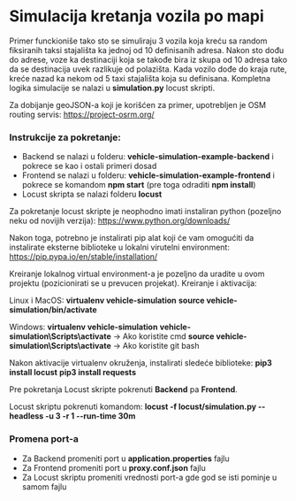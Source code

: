 # Simulacija kretanja vozila po mapi

Primer funckioniše tako sto se simuliraju 3 vozila koja kreću sa random fiksiranih taksi stajališta ka jednoj od 10 definisanih adresa. Nakon sto dođu do adrese, voze ka destinaciji koja se takođe bira iz skupa od 10 adresa tako da se destinacija uvek razlikuje od polazišta. Kada vozilo dođe do kraja rute, kreće nazad ka nekom od 5 taxi stajališta koja su definisana. Kompletna logika simulacije se nalazi u **simulation.py** locust skripti.

Za dobijanje geoJSON-a koji je korišćen za primer, upotrebljen je OSM routing servis:
https://project-osrm.org/

### Instrukcije za pokretanje:

- Backend se nalazi u folderu: **vehicle-simulation-example-backend** i pokrece se kao i ostali primeri dosad
- Frontend se nalazi u folderu: **vehicle-simulation-example-frontend** i pokrece se komandom **npm start** (pre toga odraditi **npm install**)
- Locust skripta se nalazi folderu **locust**

Za pokretanje locust skripte je neophodno imati instaliran python (pozeljno neku od novijih verzija): https://www.python.org/downloads/

Nakon toga, potrebno je instalirati pip alat koji će vam omogućiti da instalirate eksterne biblioteke u lokalni virutelni environment: https://pip.pypa.io/en/stable/installation/

Kreiranje lokalnog virtual environment-a je pozeljno da uradite u ovom projektu (pozicionirati se u prevucen projekat). Kreiranje i aktivacija:

Linux i MacOS:
**virtualenv vehicle-simulation**
**source vehicle-simulation/bin/activate**

Windows:
**virtualenv vehicle-simulation**
**vehicle-simulation\Scripts\activate** -> Ako koristite cmd
**source vehicle-simulation\Scripts\activate** -> Ako koristite git bash

Nakon aktivacije virtualenv okruženja, instalirati sledeće biblioteke:
**pip3 install locust**
**pip3 install requests**

Pre pokretanja Locust skripte pokrenuti **Backend** pa **Frontend**.

Locust skriptu pokrenuti komandom:
**locust -f locust/simulation.py --headless -u 3 -r 1 --run-time 30m**

### Promena port-a

- Za Backend promeniti port u **application.properties** fajlu
- Za Frontend promeniti port u **proxy.conf.json** fajlu
- Za Locust skriptu promeniti vrednosti port-a gde god se isti pominje u samom fajlu
